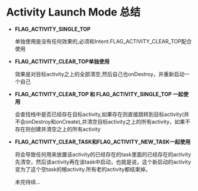 # Activity Launch Mode 总结

- **FLAG_ACTIVITY_SINGLE_TOP**

  单独使用是没有任何效果的,必须和Intent.FLAG_ACTIVITY_CLEAR_TOP配合使用

- **FLAG_ACTIVITY_CLEAR_TOP单独使用**

  效果是对目标activity之上的全部清空,然后自己也onDestroy，并重新启动一个自己

- **FLAG_ACTIVITY_CLEAR_TOP 和 FLAG_ACTIVITY_SINGLE_TOP 一起使用**

  会查找栈中是否已经存在目标activity,如果存在则直接跳转到目标activity(并不会onDestroy和onCreate),并清空目标activity之上的所有activity，如果不存在则创建并清空之上的所有activity

- **FLAG_ACTIVITY_CLEAR_TASK和FLAG_ACTIVITY_NEW_TASK一起使用**

  将会导致任何用来放置该activity的已经存在的task里面的已经存在的activity先清空，然后该activity再在该task中启动，也就是说，这个新启动的activity变为了这个空task的根activity.所有老的activity都结束掉。

  

  未完待续...

